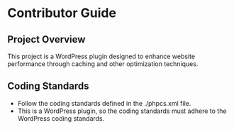 # Contributor Guide

## Project Overview
This project is a WordPress plugin designed to enhance website performance through caching and other optimization techniques.

## Coding Standards
- Follow the coding standards defined in the ./phpcs.xml file.
- This is a WordPress plugin, so the coding standards must adhere to the WordPress coding standards.